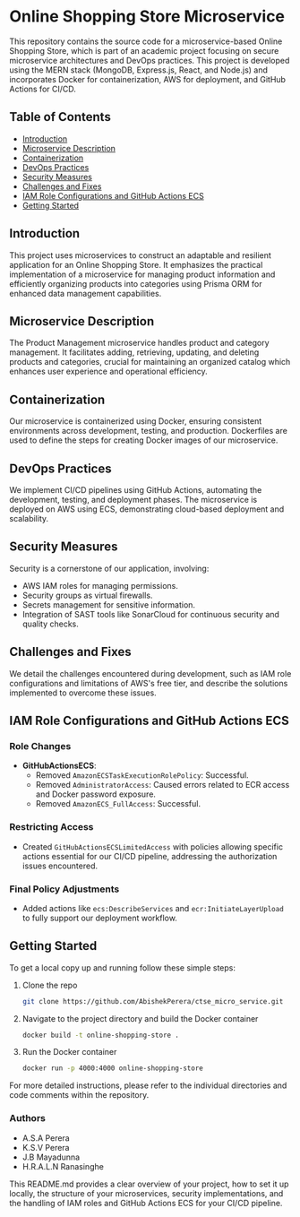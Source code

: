# Online Shopping Store Microservice

This repository contains the source code for a microservice-based Online Shopping Store, which is part of an academic project focusing on secure microservice architectures and DevOps practices. This project is developed using the MERN stack (MongoDB, Express.js, React, and Node.js) and incorporates Docker for containerization, AWS for deployment, and GitHub Actions for CI/CD.

## Table of Contents

-   [Introduction](#introduction)
-   [Microservice Description](#microservice-description)
-   [Containerization](#containerization)
-   [DevOps Practices](#devops-practices)
-   [Security Measures](#security-measures)
-   [Challenges and Fixes](#challenges-and-fixes)
-   [IAM Role Configurations and GitHub Actions ECS](#iam-role-configurations-and-github-actions-ecs)
-   [Getting Started](#getting-started)

## Introduction

This project uses microservices to construct an adaptable and resilient application for an Online Shopping Store. It emphasizes the practical implementation of a microservice for managing product information and efficiently organizing products into categories using Prisma ORM for enhanced data management capabilities.

## Microservice Description

The Product Management microservice handles product and category management. It facilitates adding, retrieving, updating, and deleting products and categories, crucial for maintaining an organized catalog which enhances user experience and operational efficiency.

## Containerization

Our microservice is containerized using Docker, ensuring consistent environments across development, testing, and production. Dockerfiles are used to define the steps for creating Docker images of our microservice.

## DevOps Practices

We implement CI/CD pipelines using GitHub Actions, automating the development, testing, and deployment phases. The microservice is deployed on AWS using ECS, demonstrating cloud-based deployment and scalability.

## Security Measures

Security is a cornerstone of our application, involving:

-   AWS IAM roles for managing permissions.
-   Security groups as virtual firewalls.
-   Secrets management for sensitive information.
-   Integration of SAST tools like SonarCloud for continuous security and quality checks.

## Challenges and Fixes

We detail the challenges encountered during development, such as IAM role configurations and limitations of AWS's free tier, and describe the solutions implemented to overcome these issues.

## IAM Role Configurations and GitHub Actions ECS

### Role Changes

-   **GitHubActionsECS**:
    -   Removed `AmazonECSTaskExecutionRolePolicy`: Successful.
    -   Removed `AdministratorAccess`: Caused errors related to ECR access and Docker password exposure.
    -   Removed `AmazonECS_FullAccess`: Successful.

### Restricting Access

-   Created `GitHubActionsECSLimitedAccess` with policies allowing specific actions essential for our CI/CD pipeline, addressing the authorization issues encountered.

### Final Policy Adjustments

-   Added actions like `ecs:DescribeServices` and `ecr:InitiateLayerUpload` to fully support our deployment workflow.

## Getting Started

To get a local copy up and running follow these simple steps:

1. Clone the repo

    ```sh
    git clone https://github.com/AbishekPerera/ctse_micro_service.git

    ```

2. Navigate to the project directory and build the Docker container

    ```sh
    docker build -t online-shopping-store .

    ```

3. Run the Docker container
    ```sh
    docker run -p 4000:4000 online-shopping-store
    ```

For more detailed instructions, please refer to the individual directories and code comments within the repository.

### Authors

-   A.S.A Perera
-   K.S.V Perera
-   J.B Mayadunna
-   H.R.A.L.N Ranasinghe

This README.md provides a clear overview of your project, how to set it up locally, the structure of your microservices, security implementations, and the handling of IAM roles and GitHub Actions ECS for your CI/CD pipeline.
